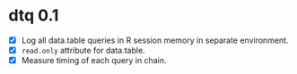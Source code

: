 # dtq 0.1

- [x] Log all data.table queries in R session memory in separate environment.  
- [x] `read.only` attribute for data.table.  
- [x] Measure timing of each query in chain.  
